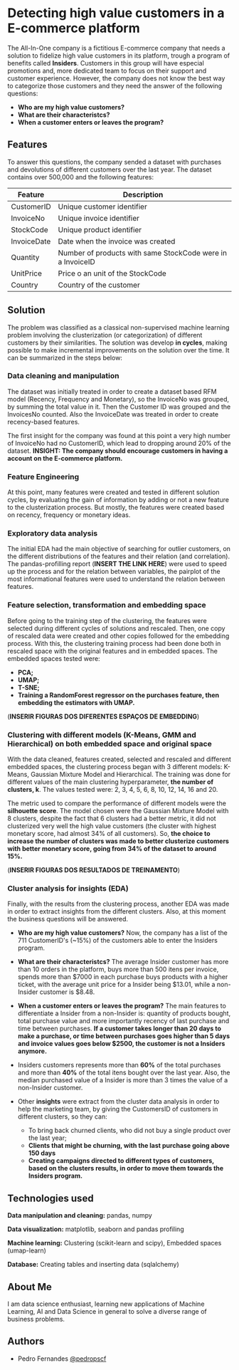 
# Detecting high value customers in a E-commerce platform

The All-In-One company is a fictitious E-commerce company that needs a solution to fidelize high value customers in its platform,
trough a program of benefits called **Insiders**. Customers in this group will have especial promotions and, more dedicated team to
focus on their support and customer experience.
However, the company does not know the best way to categorize those customers and they need the answer of the following questions: 
- **Who are my high value customers?**
- **What are their characteristcs?**
- **When a customer enters or leaves the program?**


## Features

To answer this questions, the company sended a dataset with purchases and devolutions of different customers over the last year. The dataset contains over 500,000 and the following features:

| Feature  | Description |
| ------------- | ------------- |
| CustomerID  | Unique customer identifier |
| InvoiceNo  | Unique invoice identifier  |
| StockCode  | Unique product identifier  |
| InvoiceDate | Date when the invoice was created |
| Quantity | Number of products with same StockCode were in a InvoiceID |
| UnitPrice | Price o an unit of the StockCode |
| Country | Country of the customer |


## Solution

The problem was classified as a classical non-supervised machine learning problem involving
the clusterization (or categorization) of different customers by their similarities. The solution
was develop **in cycles**, making possible to make incremental improvements on the solution over the time. It can be summarized in the steps below:

### Data cleaning and manipulation

The dataset was initially treated in order to create a dataset based RFM model (Recency, Frequency and Monetary),
so the InvoiceNo was grouped, by summing the total value in it. Then the Customer ID was grouped and the InvoicesNo counted. Also
the InvoiceDate was treated in order to create recency-based features.

The first insight for the company was found at this point a very high number of InvoiceNo had no CustomerID, which lead to dropping around 20% of the dataset. **INSIGHT: The company should encourage customers in having a account on the E-commerce platform.**

### Feature Engineering

At this point, many features were created and tested in different solution cycles, by evaluating the gain of information by adding or not a new feature to the clusterization process. But mostly, the features were created based on recency, frequency or monetary ideas.

### Exploratory data analysis

The initial EDA had the main objective of searching for outlier customers, on the different distributions of the features and their relation (and correlation). The pandas-profilling report (**INSERT THE LINK HERE**) were used to speed up the process and
for the relation between variables, the pairplot of the most informational features were used to understand the relation between features.

### Feature selection, transformation and embedding space

Before going to the training step of the clustering, the features were selected during different cycles of solutions and rescaled. Then, one copy of rescaled data were created and 
other copies followed for the embedding process. With this, the clustering training process had been done both in rescaled space with the original features and in embedded spaces. The embedded spaces tested were:

- **PCA;**
- **UMAP;**
- **T-SNE;**
- **Training a RandomForest regressor on the purchases feature, then embedding the estimators with UMAP.**

(**INSERIR FIGURAS DOS DIFERENTES ESPAÇOS DE EMBEDDING**)

### Clustering with different models (K-Means, GMM and Hierarchical) on both embedded space and original space

With the data cleaned, features created, selected and rescaled and different embedded spaces, the clustering process began with 3 different models: K-Means, Gaussian Mixture Model and Hierarchical.
The training was done for different values of the main clustering hyperparameter, **the number of clusters, k**. The values tested were: 2, 3, 4, 5, 6, 8, 10, 12, 14, 16 and 20.

The metric used to compare the performance of different models were the **silhouette score**. The model chosen were the Gaussian Mixture Model with 8 clusters, despite the fact that 6 clusters had a better metric,
it did not clusterized very well the high value customers (the cluster with highest monetary score, had almost 34% of all customers). So, **the choice to increase the number of clusters was made to better clusterize 
customers with better monetary score, going from 34% of the dataset to around 15%.**

(**INSERIR FIGURAS DOS RESULTADOS DE TREINAMENTO**)


### Cluster analysis for insights (EDA)

Finally, with the results from the clustering process, another EDA was made in order to extract insights from the different clusters. Also, at this moment the business questions will be answered.

- **Who are my high value customers?** Now, the company has a list of the 711 CustomerID's (~15%) of the customers able to enter the Insiders program.

- **What are their characteristcs?** The average Insider customer has more than 10 orders in the platform, buys more than 500 itens per invoice, spends more than $7000 in each purchase buys products with a higher ticket, with the average unit price for a Insider being $13.01, while a non-Insider customer is $8.48.

- **When a customer enters or leaves the program?** The main features to differentiate a Insider from a non-Insider is: quantity of products bought, total purchase value and more importantly recency of last purchase and time between purchases. **If a customer takes longer than 20 days to make a purchase, or time between purchases goes higher than 5 days and invoice values goes below $2500, the customer is not a Insiders anymore.**

- Insiders customers represents more than **60%** of the total purchases and more than **40%** of the total itens bought over the last year. Also, the median purchased value of a Insider is more than 3 times the value of a non-Insider customer.

- Other **insights** were extract from the cluster data analysis in order to help the marketing team, by giving the CustomersID of customers in different clusters, so they can:
    - To bring back churned clients, who did not buy a single product over the last year;
    - **Clients that might be churning, with the last purchase going above 150 days**
    - **Creating campaigns directed to different types of customers, based on the clusters results, in order to move them towards the Insiders program.**
## Technologies used

**Data manipulation and cleaning:** pandas, numpy

**Data visualization:** matplotlib, seaborn and pandas profiling

**Machine learning:** Clustering (scikit-learn and scipy), Embedded spaces (umap-learn)

**Database:** Creating tables and inserting data (sqlalchemy)


## About Me
I am data science enthusiast, learning new applications of Machine Learning, AI and Data Science in general to solve a diverse range of business problems.


## Authors

- Pedro Fernandes [@pedropscf](https://www.github.com/pedropscf)

